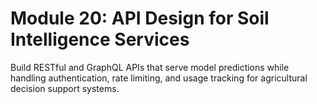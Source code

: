 # **Module 20: API Design for Soil Intelligence Services**

Build RESTful and GraphQL APIs that serve model predictions while handling authentication, rate limiting, and usage tracking for agricultural decision support systems.

